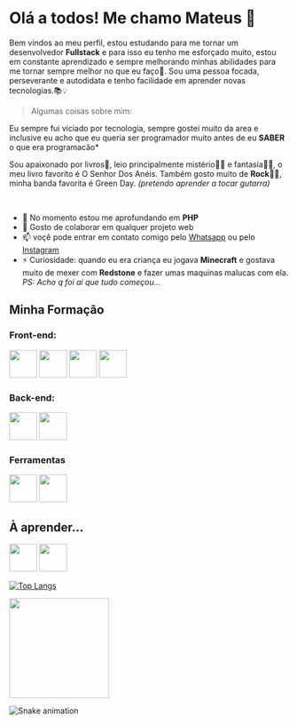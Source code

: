 # Olá a todos! Me chamo Mateus  👋

Bem vindos ao meu perfil, estou estudando para me tornar um desenvolvedor **Fullstack** e para isso eu tenho me esforçado muito, estou em constante aprendizado e sempre melhorando minhas abilidades para me tornar sempre melhor no que eu faço🧐. Sou uma pessoa focada, perseverante e autodidata e tenho facilidade em aprender novas tecnologias.📚💡

> Algumas coisas sobre mim:

Eu sempre fui viciado por tecnologia, sempre gostei muito da area e inclusive eu acho que eu queria ser programador muito antes de eu **SABER** o que era programacão*

Sou apaixonado por livros📖, leio principalmente mistério🕵️‍♂️ e fantasia🧙‍♂️, o meu livro favorito é O Senhor Dos Anéis. Também gosto muito de **Rock**🎸🤘, minha banda favorita é Green Day. *(pretendo aprender a tocar gutarra)*

</br>

<!-- 🔭 I’m currently working on ...-->
- 🌱 No momento estou me aprofundando em **PHP**
- 👯 Gosto de colaborar em qualquer projeto web 
- 📫 voçê pode entrar em contato comigo pelo [Whatsapp](https://wa.me/995742413) ou pelo [Instagram](https://www.instagram.com/mateus_rs_dev/?igshid=ZDdkNTZiNTM%3D)
- ⚡ Curiosidade: quando eu era criança eu jogava **Minecraft** e gostava muito de mexer com **Redstone** e fazer umas maquinas malucas com ela. *PS: Acho q foi ai que tudo começou...*

## Minha Formação

### Front-end:

<img src="https://cdn.jsdelivr.net/gh/devicons/devicon/icons/html5/html5-original.svg" whidth="50px" height="50px"/> <img src="https://cdn.jsdelivr.net/gh/devicons/devicon/icons/css3/css3-original.svg" whidth="50px" height="50px" /> <img src="https://cdn.jsdelivr.net/gh/devicons/devicon/icons/javascript/javascript-original.svg" whidth="50px" height="50px"  /> <img src="https://cdn.jsdelivr.net/gh/devicons/devicon/icons/bootstrap/bootstrap-original.svg"  whidth="50px" height="50px"/>
          

### Back-end:

<img src="https://cdn.jsdelivr.net/gh/devicons/devicon/icons/php/php-original.svg" whidth="50px" height="50px"/>  <img src="https://cdn.jsdelivr.net/gh/devicons/devicon/icons/apache/apache-original.svg" whidth="50px" height="50px" />


### Ferramentas

<img src="https://cdn.jsdelivr.net/gh/devicons/devicon/icons/git/git-original.svg"  whidth="50px" height="50px"/> <img src="https://cdn.jsdelivr.net/gh/devicons/devicon/icons/vscode/vscode-original.svg"  whidth="50px" height="50px" />
          
## À aprender...

<img src="https://cdn.jsdelivr.net/gh/devicons/devicon/icons/mysql/mysql-original.svg"   whidth="50px" height="50px"/> <img src="https://cdn.jsdelivr.net/gh/devicons/devicon/icons/jquery/jquery-original.svg" whidth="50px" height="50px"/>

[![Top Langs](https://github-readme-stats.vercel.app/api/top-langs/?username=MateusRSdev&layout=compact&theme=monokai)](https://github.com/anuraghazra/github-readme-stats)
          
<img height="180em" src="https://github-readme-stats.vercel.app/api?username=MateusRSdev&show_icons=true&theme=monokai&include_all_commits=true&count_private=true"/>          

    
![Snake animation](https://github.com/MateusRSdev/MateusRSdev/blob/output/github-contribution-grid-snake.svg)          
          
          

